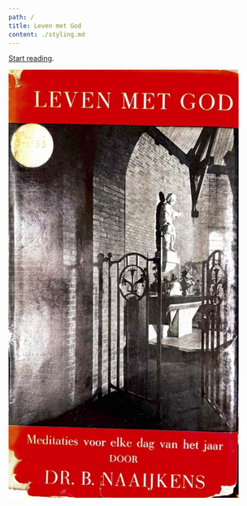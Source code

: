 ```yaml
---
path: /
title: Leven met God
content: ./styling.md
---
```


[Start reading](/363).

<a id="figure-1"></a> 
<div class="scrollable flex-wrap responsive">
<div class="bordered-content-300">
  <img alt="Book Cover" src="cover.png"/>
</div>
</div>
